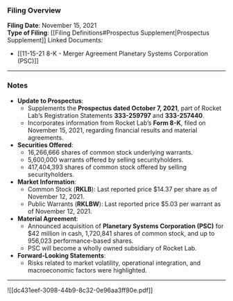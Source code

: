 ### Filing Overview

**Filing Date**: November 15, 2021  
**Type of Filing**: [[Filing Definitions#Prospectus Supplement|Prospectus Supplement]]
Linked Documents:
- [[11-15-21 8-K - Merger Agreement Planetary Systems Corporation (PSC)]]

---
### Notes

- **Update to Prospectus**:
    - Supplements the **Prospectus dated October 7, 2021**, part of Rocket Lab’s Registration Statements **333-259797** and **333-257440**.
    - Incorporates information from Rocket Lab’s **Form 8-K**, filed on November 15, 2021, regarding financial results and material agreements.
- **Securities Offered**:
    - 16,266,666 shares of common stock underlying warrants.
    - 5,600,000 warrants offered by selling securityholders.
    - 417,404,393 shares of common stock offered by selling securityholders.
- **Market Information**:
    - Common Stock (**RKLB**): Last reported price $14.37 per share as of November 12, 2021.
    - Public Warrants (**RKLBW**): Last reported price $5.03 per warrant as of November 12, 2021.
- **Material Agreement**:
    - Announced acquisition of **Planetary Systems Corporation (PSC)** for $42 million in cash, 1,720,841 shares of common stock, and up to 956,023 performance-based shares.
    - PSC will become a wholly owned subsidiary of Rocket Lab.
- **Forward-Looking Statements**:
    - Risks related to market volatility, operational integration, and macroeconomic factors were highlighted.

---

![[dc431eef-3098-44b9-8c32-0e96aa3ff80e.pdf]]